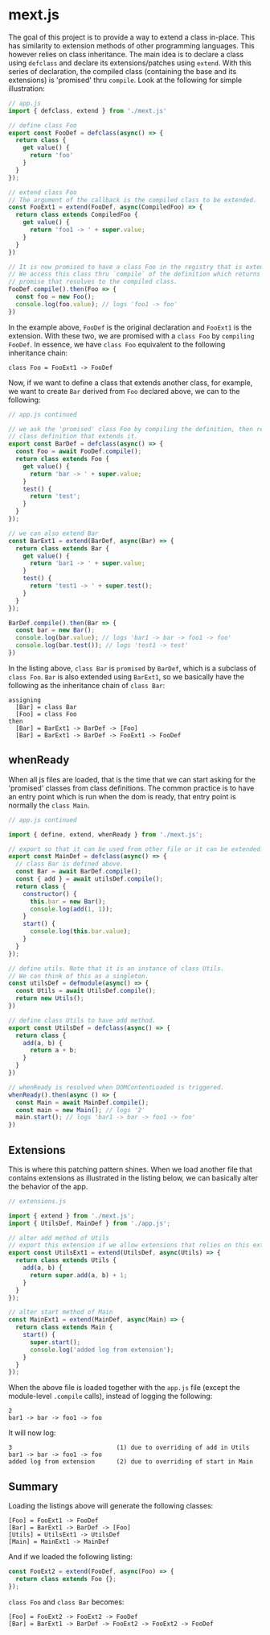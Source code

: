 # mext.js

The goal of this project is to provide a way to extend a class in-place. This
has similarity to extension methods of other programming languages. This however
relies on class inheritance. The main idea is to declare a class using
`defclass` and declare its extensions/patches using `extend`. With this series
of declaration, the compiled class (containing the base and its extensions) is
'promised' thru `compile`. Look at the following for simple illustration:

```js
// app.js
import { defclass, extend } from './mext.js'

// define class Foo
export const FooDef = defclass(async() => {
  return class {
    get value() {
      return 'foo'
    }
  }
});

// extend class Foo
// The argument of the callback is the compiled class to be extended.
const FooExt1 = extend(FooDef, async(CompiledFoo) => {
  return class extends CompiledFoo {
    get value() {
      return 'foo1 -> ' + super.value;
    }
  }
})

// It is now promised to have a class Foo in the registry that is extended.
// We access this class thru `compile` of the definition which returns a
// promise that resolves to the compiled class.
FooDef.compile().then(Foo => {
  const foo = new Foo();
  console.log(foo.value); // logs 'foo1 -> foo'
})
```

In the example above, `FooDef` is the original declaration and `FooExt1` is the
extension. With these two, we are promised with a `class Foo` by `compiling`
`FooDef`. In essence, we have `class Foo` equivalent to the following
inheritance chain:

```
class Foo = FooExt1 -> FooDef
```

Now, if we want to define a class that extends another class, for example, we
want to create `Bar` derived from `Foo` declared above, we can to the following:

```js
// app.js continued

// we ask the 'promised' class Foo by compiling the definition, then return a
// class definition that extends it.
export const BarDef = defclass(async() => {
  const Foo = await FooDef.compile();
  return class extends Foo {
    get value() {
      return 'bar -> ' + super.value;
    }
    test() {
      return 'test';
    }
  }
});

// we can also extend Bar
const BarExt1 = extend(BarDef, async(Bar) => {
  return class extends Bar {
    get value() {
      return 'bar1 -> ' + super.value;
    }
    test() {
      return 'test1 -> ' + super.test();
    }
  }
});

BarDef.compile().then(Bar => {
  const bar = new Bar();
  console.log(bar.value); // logs 'bar1 -> bar -> foo1 -> foo'
  console.log(bar.test()); // logs 'test1 -> test'
})
```

In the listing above, `class Bar` is `promised` by `BarDef`, which is a subclass
of `class Foo`. `Bar` is also extended using `BarExt1`, so we basically have the
following as the inheritance chain of `class Bar`:

```
assigning
  [Bar] = class Bar
  [Foo] = class Foo
then
  [Bar] = BarExt1 -> BarDef -> [Foo]
  [Bar] = BarExt1 -> BarDef -> FooExt1 -> FooDef
```

## whenReady

When all js files are loaded, that is the time that we can start asking for the
'promised' classes from class definitions. The common practice is to have an
entry point which is run when the dom is ready, that entry point is normally the
`class Main`.

```js
// app.js continued

import { define, extend, whenReady } from './mext.js';

// export so that it can be used from other file or it can be extended.
export const MainDef = defclass(async() => {
  // class Bar is defined above.
  const Bar = await BarDef.compile();
  const { add } = await utilsDef.compile();
  return class {
    constructor() {
      this.bar = new Bar();
      console.log(add(1, 1));
    }
    start() {
      console.log(this.bar.value);
    }
  }
});

// define utils. Note that it is an instance of class Utils.
// We can think of this as a singleton.
const utilsDef = defmodule(async() => {
  const Utils = await UtilsDef.compile();
  return new Utils();
})

// define class Utils to have add method.
export const UtilsDef = defclass(async() => {
  return class {
    add(a, b) {
      return a + b;
    }
  }
})

// whenReady is resolved when DOMContentLoaded is triggered.
whenReady().then(async () => {
  const Main = await MainDef.compile();
  const main = new Main(); // logs '2'
  main.start(); // logs 'bar1 -> bar -> foo1 -> foo'
})
```

## Extensions

This is where this patching pattern shines. When we load another file that
contains extensions as illustrated in the listing below, we can basically alter
the behavior of the app.

```js
// extensions.js

import { extend } from './mext.js';
import { UtilsDef, MainDef } from './app.js';

// alter add method of Utils
// export this extension if we allow extensions that relies on this extension
export const UtilsExt1 = extend(UtilsDef, async(Utils) => {
  return class extends Utils {
    add(a, b) {
      return super.add(a, b) + 1;
    }
  }
});

// alter start method of Main
const MainExt1 = extend(MainDef, async(Main) => {
  return class extends Main {
    start() {
      super.start();
      console.log('added log from extension');
    }
  }
});
```

When the above file is loaded together with the `app.js` file (except the
module-level `.compile` calls), instead of logging the following:

```
2
bar1 -> bar -> foo1 -> foo
```
It will now log:
```
3                             (1) due to overriding of add in Utils
bar1 -> bar -> foo1 -> foo
added log from extension      (2) due to overriding of start in Main
```

## Summary

Loading the listings above will generate the following classes:

```
[Foo] = FooExt1 -> FooDef
[Bar] = BarExt1 -> BarDef -> [Foo]
[Utils] = UtilsExt1 -> UtilsDef
[Main] = MainExt1 -> MainDef
```

And if we loaded the following listing:

```js
const FooExt2 = extend(FooDef, async(Foo) => {
  return class extends Foo {};
});
```
`class Foo` and `class Bar` becomes:

```
[Foo] = FooExt2 -> FooExt2 -> FooDef
[Bar] = BarExt1 -> BarDef -> FooExt2 -> FooExt2 -> FooDef
```
